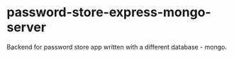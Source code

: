 # password-store-express-mongo-server
Backend for password store app written with a different database - mongo.
